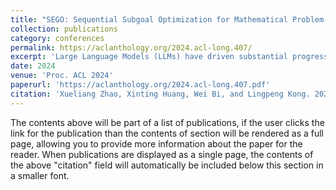 ```yaml
---
title: "SEGO: Sequential Subgoal Optimization for Mathematical Problem-Solving"
collection: publications
category: conferences
permalink: https://aclanthology.org/2024.acl-long.407/
excerpt: 'Large Language Models (LLMs) have driven substantial progress in artificial intelligence in recent years, exhibiting impressive capabilities across a wide range of tasks, including mathematical problem-solving. Inspired by the success of subgoal-based methods, we propose a novel framework called SEquential subGoal Optimization (SEGO) to enhance LLMs’ ability to solve mathematical problems. By establishing a connection between the subgoal breakdown process and the probability of solving problems, SEGO aims to identify better subgoals with theoretical guarantees. Addressing the challenge of identifying suitable subgoals in a large solution space, our framework generates problem-specific subgoals and adjusts them according to carefully designed criteria. Incorporating these optimized subgoals into the policy model training leads to significant improvements in problem-solving performance. We validate SEGO’s efficacy through experiments on two benchmarks, GSM8K and MATH, where our approach outperforms existing methods, highlighting the potential of SEGO in AI-driven mathematical problem-solving.'
date: 2024
venue: 'Proc. ACL 2024'
paperurl: 'https://aclanthology.org/2024.acl-long.407.pdf'
citation: 'Xueliang Zhao, Xinting Huang, Wei Bi, and Lingpeng Kong. 2024. SEGO: Sequential Subgoal Optimization for Mathematical Problem-Solving. In Proceedings of the 62nd Annual Meeting of the Association for Computational Linguistics (Volume 1: Long Papers), pages 7544–7565, Bangkok, Thailand. Association for Computational Linguistics.'
---
```


The contents above will be part of a list of publications, if the user clicks the link for the publication than the contents of section will be rendered as a full page, allowing you to provide more information about the paper for the reader. When publications are displayed as a single page, the contents of the above "citation" field will automatically be included below this section in a smaller font.
